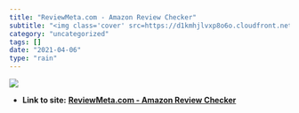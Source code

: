```yaml
---
title: "ReviewMeta.com - Amazon Review Checker"
subtitle: "<img class='cover' src=https://d1kmhjlvxp8o6o.cloudfront.net/public/imgs/reviewmeta/og-img.png>"
category: "uncategorized"
tags: []
date: "2021-04-06"
type: "rain"
---
```

<img class="cover" src=https://d1kmhjlvxp8o6o.cloudfront.net/public/imgs/reviewmeta/og-img.png>


* **Link to site:** **[ReviewMeta.com - Amazon Review Checker](https://reviewmeta.com)**